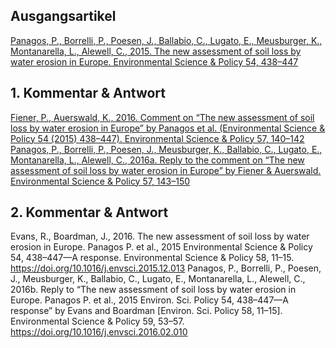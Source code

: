 ## Ausgangsartikel
[Panagos, P., Borrelli, P., Poesen, J., Ballabio, C., Lugato, E., Meusburger, K., Montanarella, L., Alewell, C., 2015. The new assessment of soil loss by water erosion in Europe. Environmental Science & Policy 54, 438–447](https://github.com/FLFgit/LV_Bodenerosion/blob/main/ScienceBattle/Panagos-etal2015.pdf)
## 1. Kommentar & Antwort
[Fiener, P., Auerswald, K., 2016. Comment on “The new assessment of soil loss by water erosion in Europe” by Panagos et al. (Environmental Science & Policy 54 (2015) 438–447). Environmental Science & Policy 57, 140–142](https://github.com/FLFgit/LV_Bodenerosion/blob/main/ScienceBattle/FienerAuerswald2016.pdf)
[Panagos, P., Borrelli, P., Poesen, J., Meusburger, K., Ballabio, C., Lugato, E., Montanarella, L., Alewell, C., 2016a. Reply to the comment on “The new assessment of soil loss by water erosion in Europe” by Fiener & Auerswald. Environmental Science & Policy 57, 143–150](https://github.com/FLFgit/LV_Bodenerosion/blob/main/ScienceBattle/Panagos-etal2016a.pdf)

## 2. Kommentar & Antwort
Evans, R., Boardman, J., 2016. The new assessment of soil loss by water erosion in Europe. Panagos P. et al., 2015 Environmental Science & Policy 54, 438–447—A response. Environmental Science & Policy 58, 11–15. https://doi.org/10.1016/j.envsci.2015.12.013
Panagos, P., Borrelli, P., Poesen, J., Meusburger, K., Ballabio, C., Lugato, E., Montanarella, L., Alewell, C., 2016b. Reply to “The new assessment of soil loss by water erosion in Europe. Panagos P. et al., 2015 Environ. Sci. Policy 54, 438–447—A response” by Evans and Boardman [Environ. Sci. Policy 58, 11–15]. Environmental Science & Policy 59, 53–57. https://doi.org/10.1016/j.envsci.2016.02.010
